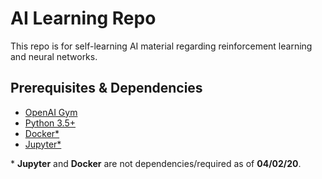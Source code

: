 # AI Learning Repo
This repo is for self-learning AI material regarding reinforcement learning and neural networks.

## Prerequisites & Dependencies
* [OpenAI Gym](https://gym.openai.com/docs/)
* [Python 3.5+](https://www.python.org/downloads/)
* [Docker\*](https://www.docker.com/products/docker-desktop)
* [Jupyter\*](https://jupyter.org/install)


\* **Jupyter** and **Docker** are not dependencies/required as of **04/02/20**.